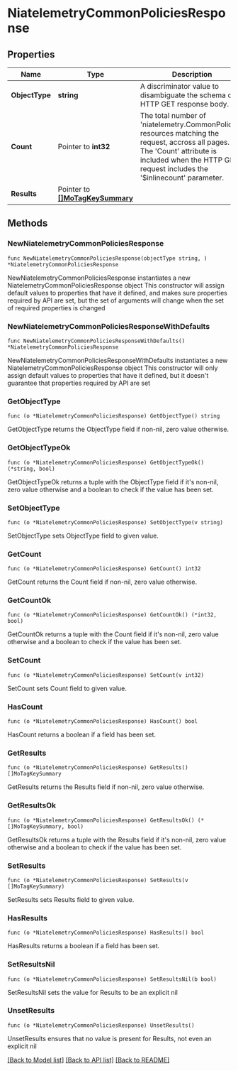 # NiatelemetryCommonPoliciesResponse

## Properties

Name | Type | Description | Notes
------------ | ------------- | ------------- | -------------
**ObjectType** | **string** | A discriminator value to disambiguate the schema of a HTTP GET response body. | 
**Count** | Pointer to **int32** | The total number of &#39;niatelemetry.CommonPolicies&#39; resources matching the request, accross all pages. The &#39;Count&#39; attribute is included when the HTTP GET request includes the &#39;$inlinecount&#39; parameter. | [optional] 
**Results** | Pointer to [**[]MoTagKeySummary**](MoTagKeySummary.md) |  | [optional] 

## Methods

### NewNiatelemetryCommonPoliciesResponse

`func NewNiatelemetryCommonPoliciesResponse(objectType string, ) *NiatelemetryCommonPoliciesResponse`

NewNiatelemetryCommonPoliciesResponse instantiates a new NiatelemetryCommonPoliciesResponse object
This constructor will assign default values to properties that have it defined,
and makes sure properties required by API are set, but the set of arguments
will change when the set of required properties is changed

### NewNiatelemetryCommonPoliciesResponseWithDefaults

`func NewNiatelemetryCommonPoliciesResponseWithDefaults() *NiatelemetryCommonPoliciesResponse`

NewNiatelemetryCommonPoliciesResponseWithDefaults instantiates a new NiatelemetryCommonPoliciesResponse object
This constructor will only assign default values to properties that have it defined,
but it doesn't guarantee that properties required by API are set

### GetObjectType

`func (o *NiatelemetryCommonPoliciesResponse) GetObjectType() string`

GetObjectType returns the ObjectType field if non-nil, zero value otherwise.

### GetObjectTypeOk

`func (o *NiatelemetryCommonPoliciesResponse) GetObjectTypeOk() (*string, bool)`

GetObjectTypeOk returns a tuple with the ObjectType field if it's non-nil, zero value otherwise
and a boolean to check if the value has been set.

### SetObjectType

`func (o *NiatelemetryCommonPoliciesResponse) SetObjectType(v string)`

SetObjectType sets ObjectType field to given value.


### GetCount

`func (o *NiatelemetryCommonPoliciesResponse) GetCount() int32`

GetCount returns the Count field if non-nil, zero value otherwise.

### GetCountOk

`func (o *NiatelemetryCommonPoliciesResponse) GetCountOk() (*int32, bool)`

GetCountOk returns a tuple with the Count field if it's non-nil, zero value otherwise
and a boolean to check if the value has been set.

### SetCount

`func (o *NiatelemetryCommonPoliciesResponse) SetCount(v int32)`

SetCount sets Count field to given value.

### HasCount

`func (o *NiatelemetryCommonPoliciesResponse) HasCount() bool`

HasCount returns a boolean if a field has been set.

### GetResults

`func (o *NiatelemetryCommonPoliciesResponse) GetResults() []MoTagKeySummary`

GetResults returns the Results field if non-nil, zero value otherwise.

### GetResultsOk

`func (o *NiatelemetryCommonPoliciesResponse) GetResultsOk() (*[]MoTagKeySummary, bool)`

GetResultsOk returns a tuple with the Results field if it's non-nil, zero value otherwise
and a boolean to check if the value has been set.

### SetResults

`func (o *NiatelemetryCommonPoliciesResponse) SetResults(v []MoTagKeySummary)`

SetResults sets Results field to given value.

### HasResults

`func (o *NiatelemetryCommonPoliciesResponse) HasResults() bool`

HasResults returns a boolean if a field has been set.

### SetResultsNil

`func (o *NiatelemetryCommonPoliciesResponse) SetResultsNil(b bool)`

 SetResultsNil sets the value for Results to be an explicit nil

### UnsetResults
`func (o *NiatelemetryCommonPoliciesResponse) UnsetResults()`

UnsetResults ensures that no value is present for Results, not even an explicit nil

[[Back to Model list]](../README.md#documentation-for-models) [[Back to API list]](../README.md#documentation-for-api-endpoints) [[Back to README]](../README.md)


